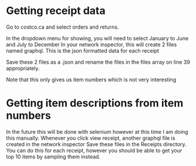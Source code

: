 # Getting receipt data
Go to costco.ca and select orders and returns.

In the dropdown menu for showing, you will need to select January to June and July to December
In your network inspector, this will create 2 files named graphql. This is the json formatted data for each receipt

Save these 2 files as a .json and rename the files in the files array on line 39 appropriately.

Note that this only gives us item numbers which is not very interesting

# Getting item descriptions from item numbers
In the future this will be done with selenium however at this time I am doing this manually.
Whenever you click view receipt, another graphql file is created in the network inspector
Save these files in the Receipts directory.
You can do this for each receipt, however you should be able to get your top 10 items by sampling them instead.
